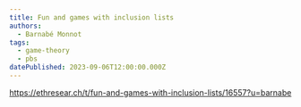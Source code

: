 ```yaml
---
title: Fun and games with inclusion lists
authors:
  - Barnabé Monnot
tags:
  - game-theory
  - pbs
datePublished: 2023-09-06T12:00:00.000Z
---
```


<https://ethresear.ch/t/fun-and-games-with-inclusion-lists/16557?u=barnabe>
